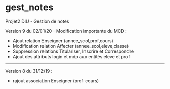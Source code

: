 # gest_notes
Projet2 DIU - Gestion de notes

Version 9 du 02/01/20 - Modification importante du MCD :
- Ajout relation Enseigner (annee_scol,prof,cours)
- Modification relation Affecter (annee_scol,eleve,classe)
- Suppression relations Titulariser, Inscrire et Correspondre
- Ajout des attributs login et mdp aux entités eleve et prof

-------------------------------------------------------------


Version 8 du 31/12/19 :
- rajout association Enseigner (prof-cours)
